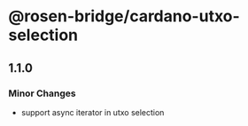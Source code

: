 # @rosen-bridge/cardano-utxo-selection

## 1.1.0

### Minor Changes

- support async iterator in utxo selection
